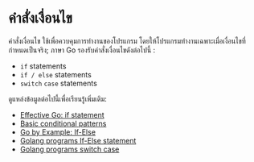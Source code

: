 # คำสั่งเงื่อนไข

คำสั่งเงื่อนไข ใช้เพื่อควบคุมการทำงานของโปรแกรม โดยให้โปรแกรมทำงานเฉพาะเมื่อเงื่อนไขที่กำหนดเป็นจริง; ภาษา Go รองรับคำสั่งเงื่อนไขดังต่อไปนี้ :

- `if` statements
- `if / else` statements
- `switch` `case` statements

ดูแหล่งข้อมูลต่อไปนี้เพื่อเรียนรู้เพิ่มเติม:

- [Effective Go: if statement](https://go.dev/doc/effective_go#if)
- [Basic conditional patterns](https://yourbasic.org/golang/if-else-statement/)
- [Go by Example: If-Else](https://gobyexample.com/if-else)
- [Golang programs If-Else statement](https://www.golangprograms.com/golang-if-else-statements.html)
- [Golang programs switch case](https://www.golangprograms.com/golang-switch-case-statements.html)
